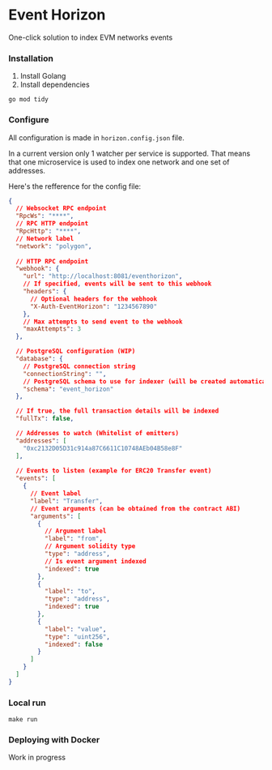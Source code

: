 # Event Horizon
One-click solution to index EVM networks events

### Installation
1. Install Golang
2. Install dependencies
```
go mod tidy
```

### Configure
All configuration is made in `horizon.config.json` file.

In a current version only 1 watcher per service is supported.
That means that one microservice is used to index one network and one set of addresses.

Here's the refference for the config file:

```json
{
  // Websocket RPC endpoint
  "RpcWs": "****",
  // RPC HTTP endpoint
  "RpcHttp": "****",
  // Network label
  "network": "polygon",
  
  // HTTP RPC endpoint
  "webhook": {
    "url": "http://localhost:8081/eventhorizon",
    // If specified, events will be sent to this webhook
    "headers": {
      // Optional headers for the webhook
      "X-Auth-EventHorizon": "1234567890"
    },
    // Max attempts to send event to the webhook
    "maxAttempts": 3
  },

  // PostgreSQL configuration (WIP)
  "database": {  
    // PostgreSQL connection string
    "connectionString": "",
    // PostgreSQL schema to use for indexer (will be created automatically)
    "schema": "event_horizon"
  },

  // If true, the full transaction details will be indexed
  "fullTx": false,

  // Addresses to watch (Whitelist of emitters)
  "addresses": [
    "0xc2132D05D31c914a87C6611C10748AEb04B58e8F"
  ],
  
  // Events to listen (example for ERC20 Transfer event)
  "events": [
    {
      // Event label
      "label": "Transfer",
      // Event arguments (can be obtained from the contract ABI)
      "arguments": [
        {
          // Argument label
          "label": "from",
          // Argument solidity type
          "type": "address",
          // Is event argument indexed
          "indexed": true
        },
        {
          "label": "to",
          "type": "address",
          "indexed": true
        },
        {
          "label": "value",
          "type": "uint256",
          "indexed": false
        }
      ]
    }
  ]
}
```

### Local run
`make run`

### Deploying with Docker
Work in progress